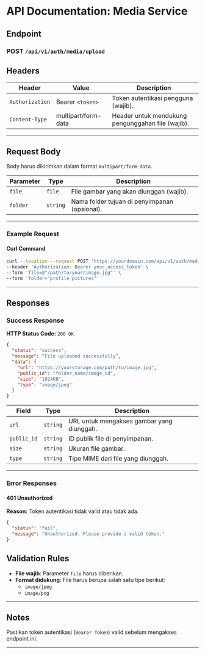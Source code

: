 # **API Documentation: Media Service**

## **Endpoint**

### **POST** `/api/v1/auth/media/upload`

## **Headers**

| Header          | Value               | Description                                       |
| --------------- | ------------------- | ------------------------------------------------- |
| `Authorization` | Bearer `<token>`    | Token autentikasi pengguna (wajib).               |
| `Content-Type`  | multipart/form-data | Header untuk mendukung pengunggahan file (wajib). |

---

## **Request Body**

Body harus dikirimkan dalam format `multipart/form-data`.

| Parameter | Type     | Description                                   |
| --------- | -------- | --------------------------------------------- |
| `file`    | `file`   | File gambar yang akan diunggah (wajib).       |
| `folder`  | `string` | Nama folder tujuan di penyimpanan (opsional). |

---

### **Example Request**

#### **Curl Command**

```bash
curl --location --request POST 'https://yourdomain.com/api/v1/auth/media/upload' \
--header 'Authorization: Bearer your_access_token' \
--form 'file=@"/path/to/your/image.jpg"' \
--form 'folder="profile_pictures"'
```

---

## **Responses**

### **Success Response**

**HTTP Status Code:** `200 OK`

```json
{
  "status": "success",
  "message": "File uploaded successfully",
  "data": {
    "url": "https://yourstorage.com/path/to/image.jpg",
    "public_id": "folder_name/image_id",
    "size": "1024KB",
    "type": "image/jpeg"
  }
}
```

| Field       | Type     | Description                               |
| ----------- | -------- | ----------------------------------------- |
| `url`       | `string` | URL untuk mengakses gambar yang diunggah. |
| `public_id` | `string` | ID publik file di penyimpanan.            |
| `size`      | `string` | Ukuran file gambar.                       |
| `type`      | `string` | Tipe MIME dari file yang diunggah.        |

---

### **Error Responses**

#### **401 Unauthorized**

**Reason:** Token autentikasi tidak valid atau tidak ada.

```json
{
  "status": "fail",
  "message": "Unauthorized. Please provide a valid token."
}
```

## **Validation Rules**

- **File wajib**: Parameter `file` harus diberikan.
- **Format didukung**: File harus berupa salah satu tipe berikut:
  - `image/jpeg`
  - `image/png`

---

## **Notes**

Pastikan token autentikasi (`Bearer Token`) valid sebelum mengakses endpoint ini.

---

